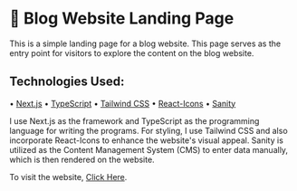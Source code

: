 # 📝 Blog Website Landing Page

This is a simple landing page for a blog website. This page serves as the entry point for visitors to explore the content on the blog website.

## Technologies Used:

• [Next.js](https://nextjs.org/blog/next•14-2)
• [TypeScript](https://www.typescriptlang.org/)
• [Tailwind CSS](https://tailwindcss.com/)
• [React-Icons](https://react-icons.github.io/react-icons/)
• [Sanity](https://www.sanity.io/)

I use Next.js as the framework and TypeScript as the programming language for writing the programs. For styling, I use Tailwind CSS and also incorporate React-Icons to enhance the website's visual appeal. Sanity is utilized as the Content Management System (CMS) to enter data manually, which is then rendered on the website.

To visit the website, [Click Here](https://shahmir-blog-website-landing-page.vercel.app/).
